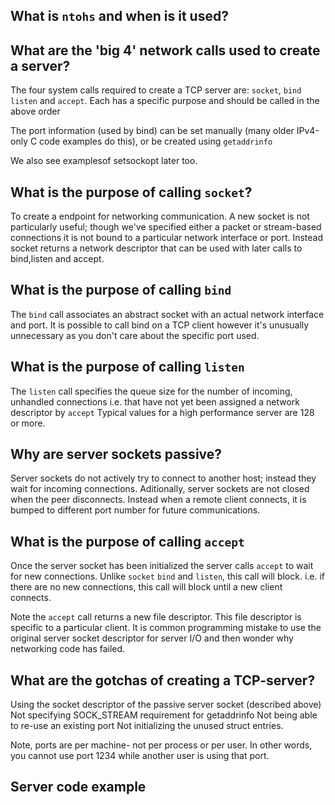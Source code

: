 ## What is `ntohs` and when is it used?

## What are the 'big 4' network calls used to create a server?

The four system calls required to create a TCP server are: `socket`, `bind` `listen` and `accept`. Each has a specific purpose and should be called in the above order

The port information (used by bind) can be set manually (many older IPv4-only C code examples do this), or be created using `getaddrinfo`

We also see examplesof setsockopt later too.

## What is the purpose of calling `socket`?

To create a endpoint for networking communication. A new socket is not particularly useful; though we've specified either a packet or stream-based connections it is not bound to a particular network interface or port. Instead socket returns a network descriptor that can be used with later calls to bind,listen and accept.

## What is the purpose of calling `bind`

The `bind` call associates an abstract socket with an actual network interface and port. It is possible to call bind on a TCP client however it's unusually unnecessary as you don't care about the specific port used.

## What is the purpose of calling `listen`
The `listen` call specifies the queue size for the number of incoming, unhandled connections i.e. that have not yet been assigned a network descriptor by `accept`
Typical values for a high performance server are 128 or more.

## Why are server sockets passive?
Server sockets do not actively try to connect to another host; instead they wait for incoming connections. Aditionally, server sockets are not closed when the peer disconnects. Instead when a remote client connects, it is bumped to different port number for future communications.

## What is the purpose of calling `accept`
Once the server socket has been initialized the server calls `accept` to wait for new connections. Unlike `socket` `bind` and `listen`, this call will block. i.e. if there are no new connections, this call will block until a new client connects.

Note the `accept` call returns a new file descriptor. This file descriptor is specific to a particular client. It is common programming mistake to use the original server socket descriptor for server I/O and then wonder why networking code has failed.


## What are the gotchas of creating a TCP-server?

Using the socket descriptor of the passive server socket (described above)
Not specifying SOCK_STREAM requirement for getaddrinfo
Not being able to re-use an existing port
Not initializing the unused struct entries.

Note, ports are per machine- not per process or per user. In other words,  you cannot use port 1234 while another user is using that port.

## Server code example